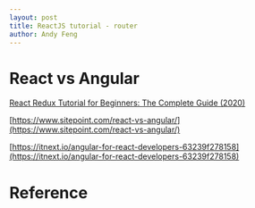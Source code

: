 ```yaml
---
layout: post
title: ReactJS tutorial - router
author: Andy Feng
---
```


# React vs Angular
[React Redux Tutorial for Beginners: The Complete Guide (2020)](https://www.valentinog.com/blog/redux/)

[https://www.sitepoint.com/react-vs-angular/](https://www.sitepoint.com/react-vs-angular/)

[https://itnext.io/angular-for-react-developers-63239f278158](https://itnext.io/angular-for-react-developers-63239f278158)
# Reference
